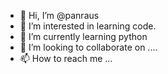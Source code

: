 - 👋 Hi, I’m @panraus
- 👀 I’m interested in learning code.
- 🌱 I’m currently learning python
- 💞️ I’m looking to collaborate on ....
- 📫 How to reach me ...

<!---
panraus/panraus is a ✨ special ✨ repository because its `README.md` (this file) appears on your GitHub profile.
You can click the Preview link to take a look at your changes.
--->
